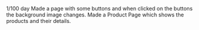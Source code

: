1/100 day
Made a page with some buttons and when clicked on the buttons the background image changes.
Made a Product Page which shows the products and their details.
